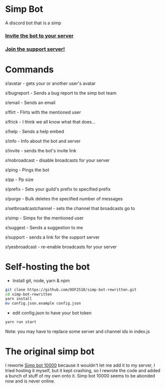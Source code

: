 # Simp Bot
A discord bot that is a simp

### [Invite the bot to your server](https://discord.com/api/oauth2/authorize?client_id=808822189905936405&permissions=8&scope=bot)

### [Join the support server!](https://discord.gg/zHtfa8GdPx)

# Commands
s!avatar - gets your or another user's avatar

s!bugreport - Sends a bug report to the simp bot team

s!email - Sends an email

s!flirt - Flirts with the mentioned user

s!frick - I think we all know what that does...

s!help - Sends a help embed

s!info - Info about the bot and server

s!invite - sends the bot's invite link

s!nobroadcast - disable broadcasts for your server

s!ping - Pings the bot

s!pp - Pp size

s!prefix - Sets your guild's prefix to specified prefix

s!purge - Bulk deletes the specified number of messages

s!setbroadcastchannel - sets the channel that broadcasts go to

s!simp - Simps for the mentioned user

s!suggest - Sends a suggestion to me

s!support - sends a link for the support server

s!yesbroadcast - re-enable broadcasts for your server

# Self-hosting the bot

* Install git, node, yarn & npm
 ```bash
 git clone https://github.com/OOF2510/simp-bot-rewritten.git
 cd simp-bot-rewritten
 yarn install
 mv config.json.example config.json
 ```
 * edit config.json to have your bot token
 ```bash
 yarn run start
 ```
Note: you may have to replace some server and channel ids in index.js

# The original simp bot
I reworte [Simp bot 10000](https://discordbotlist.com/bots/simp-bot-10000) because it wouldn't let me add it to my server, I tried hosting it myself, but it
kept crashing, so I rewrote the code and added a bunch of stuff of my own onto it. Simp bot 10000 seems to be abonded now and is never online.
